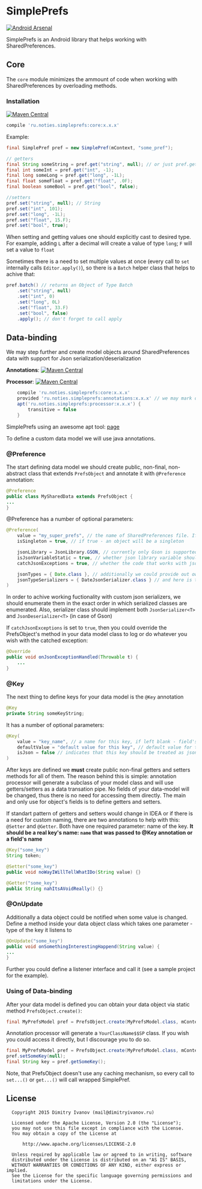 # SimplePrefs
[![Android Arsenal](https://img.shields.io/badge/Android%20Arsenal-SimplePrefs-green.svg?style=flat)](https://android-arsenal.com/details/1/2067)

SimplePrefs is an Android library that helps working with SharedPreferences.


## Core
The `core` module minimizes the ammount of code when working with SharedPreferences by overloading methods.

### Installation
[![Maven Central](https://img.shields.io/maven-central/v/ru.noties.simpleprefs/core.svg)](http://search.maven.org/#search|ga|1|g%3A%22ru.noties.simpleprefs%22%20AND%20a%3A%22core%22)
```groovy
compile 'ru.noties.simpleprefs:core:x.x.x'
```

Example:
```java
final SimplePref pref = new SimplePref(mContext, "some_pref");

// getters
final String someString = pref.get("string", null); // or just pref.get("string"); as long as String is the only Object supported by SimplePrefs library
final int someInt = pref.get("int", -1);
final long someLong = pref.get("long", -1L);
final float someFloat = pref.get("float", .0F);
final boolean someBool = pref.get("bool", false);

//setters
pref.set("string", null); // String
pref.set("int", 101);
pref.set("long", -1L);
pref.set("float", 15.F);
pref.set("bool", true);
```

When setting and getting values one should explicitly cast to desired type. For example, adding `L` after a decimal will create a value of type `long`; `F` will set a value to `float`

Sometimes there is a need to set multiple values at once (every call to `set` internally calls `Editor.apply()`), so there is a `Batch` helper class that helps to achive that:
```java
pref.batch() // returns an Object of Type Batch
    .set("string", null)
    .set("int", 0)
    .set("long", 0L)
    .set("float", 33.F)
    .set("bool", false)
    .apply(); // don't forget to call apply
```

## Data-binding
We may step further and create model objects around SharedPreferences data with support for Json serialization/deserialization

**Annotations**: [![Maven Central](https://img.shields.io/maven-central/v/ru.noties.simpleprefs/annotations.svg)](http://search.maven.org/#search|ga|1|g%3A%22ru.noties.simpleprefs%22%20AND%20a%3A%22annotations%22)

**Processor**: [![Maven Central](https://img.shields.io/maven-central/v/ru.noties.simpleprefs/processor.svg)](http://search.maven.org/#search|ga|1|g%3A%22ru.noties.simpleprefs%22%20AND%20a%3A%22processor%22)

```groovy
	compile 'ru.noties.simpleprefs:core:x.x.x'
    provided 'ru.noties.simpleprefs:annotations:x.x.x' // we may mark dependancy as provided, because we won't be needing annotations information at runtime
    apt('ru.noties.simpleprefs:processor:x.x.x') {
        transitive = false
    }
```
SimplePrefs using an awesome apt tool: [page](https://bitbucket.org/hvisser/android-apt)

To define a custom data model we will use java annotations.

### @Preference
The start defining data model we should create public, non-final, non-abstract class that extends `PrefsObject` and annotate it with `@Preference` annotation:
```java
@Preference
public class MySharedData extends PrefsObject {
...
}
```
@Preference has a number of optional parameters:
```java
@Preference(
    value = "my_super_prefs", // the name of SharedPreferences file. If left blank the class name will be used
    isSingleton = true, // if true - an object will be a singleton

    jsonLibrary = JsonLibrary.GSON, // currently only Gson is supported
    isJsonVariableStatic = true, // whether json library variable should be static (no much sence for a singleton)
    catchJsonExceptions = true, // whether the code that works with json should be wrapped around try/catch

    jsonTypes = { Date.class }, // additionally we could provide out own json serialization/deserialization policies, here is the serialized class
    jsonTypeSerializers = { DateJsonSerializer.class } // and here is the serializer
)
```
In order to achive working fuctionality with custom json serializers, we should enumerate them in the exact order in which serialized classes are enumerated. Also, serializer class should implement both `JsonSerializer<T>` and `JsonDeserializer<T>` (in case of Gson)

If `catchJsonExceptions` is set to `true`, then you could override the PrefsObject's method in your data model class to log or do whatever you wish with the catched exception:
```java
@Override
public void onJsonExceptionHandled(Throwable t) {
    ...
}
```

### @Key

The next thing to define keys for your data model is the `@Key` annotation
```java
@Key
private String someKeyString;
```
It has a number of optional parameters:
```java
@Key(
    value = "key_name", // a name for this key, if left blank - field's name will be used
    defaultValue = "default value for this key", // default value for this key as a string, for example "null", "0", "1L", "true"
    isJson = false // indicates that this key should be treated as json. If set to true - defaultValue would not be considered
)
```

After keys are defined we **must** create public non-final getters and setters methods for all of them. The reason behind this is simple: annotation processor will generate a subclass of your model class and will use getters/setters as a data transation pipe. No fields of your data-model will be changed, thus there is no need for accessing them directly. The main and only use for object's fields is to define getters and setters.

If standart pattern of getters and setters would change in IDEA or if there is a need for custom naming, there are two annotations to help with this: `@Setter` and `@Getter`. Both have one required parameter: name of the key. **It should be a real key's name: `name` that was passed to @Key annotation or a field's name**
```java
@Key("some_key")
String token;

@Setter("some_key")
public void noWayIWillTellWhatIDo(String value) {}

@Getter("some_key")
public String nahItsAVoidReally() {}
```

### @OnUpdate
Additionally a data object could be notified when some value is changed. Define a method inside your data object class which takes one parameter - type of the key it listens to
```java
@OnUpdate("some_key")
public void onSomethingInterestingHappend(String value) {
...
}
```
Further you could define a listener interface and call it (see a sample project for the example).


### Using of Data-binding
After your data model is defined you can obtain your data object via static method `PrefsObject.create()`:
```java
final MyPrefsModel pref = PrefsObject.create(MyPrefsModel.class, mContext);
```
Annotation processor will generate a `YourClassName$$SP` class. If you wish you could access it directly, but I discourage you to do so.

```java
final MyPrefsModel pref = PrefsObject.create(MyPrefsModel.class, mContext);
pref.setSomeKey(null);
final String key = pref.getSomeKey();
```

Note, that PrefsObject doesn't use any caching mechanism, so every call to `set...()` or `get...()` will call wrapped SimplePref.


## License

```
  Copyright 2015 Dimitry Ivanov (mail@dimitryivanov.ru)

  Licensed under the Apache License, Version 2.0 (the "License");
  you may not use this file except in compliance with the License.
  You may obtain a copy of the License at

      http://www.apache.org/licenses/LICENSE-2.0

  Unless required by applicable law or agreed to in writing, software
  distributed under the License is distributed on an "AS IS" BASIS,
  WITHOUT WARRANTIES OR CONDITIONS OF ANY KIND, either express or implied.
  See the License for the specific language governing permissions and
  limitations under the License.
```